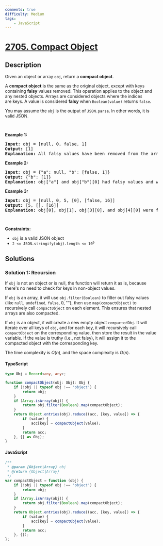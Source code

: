 ```yaml
---
comments: true
difficulty: Medium
tags:
    - JavaScript
---
```


<!-- problem:start -->

# [2705. Compact Object](https://leetcode.com/problems/compact-object)

## Description

<!-- description:start -->

<p>Given an object or array&nbsp;<code>obj</code>, return a <strong>compact object</strong>.</p>

<p>A <strong>compact object</strong>&nbsp;is the same as the original object, except with keys containing <strong>falsy</strong> values removed. This operation applies to the object and any nested objects. Arrays are considered objects where&nbsp;the indices are&nbsp;keys. A value is&nbsp;considered <strong>falsy</strong>&nbsp;when <code>Boolean(value)</code> returns <code>false</code>.</p>

<p>You may assume the&nbsp;<code>obj</code> is&nbsp;the output of&nbsp;<code>JSON.parse</code>. In other words, it is valid JSON.</p>

<p>&nbsp;</p>
<p><strong class="example">Example 1:</strong></p>

<pre>
<strong>Input:</strong> obj = [null, 0, false, 1]
<strong>Output:</strong> [1]
<strong>Explanation:</strong> All falsy values have been removed from the array.
</pre>

<p><strong class="example">Example 2:</strong></p>

<pre>
<strong>Input:</strong> obj = {&quot;a&quot;: null, &quot;b&quot;: [false, 1]}
<strong>Output:</strong> {&quot;b&quot;: [1]}
<strong>Explanation:</strong> obj[&quot;a&quot;] and obj[&quot;b&quot;][0] had falsy values and were removed.</pre>

<p><strong class="example">Example 3:</strong></p>

<pre>
<strong>Input:</strong> obj = [null, 0, 5, [0], [false, 16]]
<strong>Output:</strong> [5, [], [16]]
<strong>Explanation:</strong> obj[0], obj[1], obj[3][0], and obj[4][0] were falsy and removed.
</pre>

<p>&nbsp;</p>
<p><strong>Constraints:</strong></p>

<ul>
	<li><code>obj</code> is a valid JSON object</li>
	<li><code>2 &lt;= JSON.stringify(obj).length &lt;= 10<sup>6</sup></code></li>
</ul>

<!-- description:end -->

## Solutions

<!-- solution:start -->

### Solution 1: Recursion

If `obj` is not an object or is null, the function will return it as is, because there's no need to check for keys in non-object values.

If `obj` is an array, it will use `obj.filter(Boolean)` to filter out falsy values (like `null`, `undefined`, `false`, 0, ""), then use `map(compactObject)` to recursively call `compactObject` on each element. This ensures that nested arrays are also compacted.

If `obj` is an object, it will create a new empty object `compactedObj`. It will iterate over all keys of `obj`, and for each key, it will recursively call `compactObject` on the corresponding value, then store the result in the value variable. If the value is truthy (i.e., not falsy), it will assign it to the compacted object with the corresponding key.

The time complexity is $O(n)$, and the space complexity is $O(n)$.

<!-- tabs:start -->

#### TypeScript

```ts
type Obj = Record<any, any>;

function compactObject(obj: Obj): Obj {
    if (!obj || typeof obj !== 'object') {
        return obj;
    }
    if (Array.isArray(obj)) {
        return obj.filter(Boolean).map(compactObject);
    }
    return Object.entries(obj).reduce((acc, [key, value]) => {
        if (value) {
            acc[key] = compactObject(value);
        }
        return acc;
    }, {} as Obj);
}
```

#### JavaScript

```js
/**
 * @param {Object|Array} obj
 * @return {Object|Array}
 */
var compactObject = function (obj) {
    if (!obj || typeof obj !== 'object') {
        return obj;
    }
    if (Array.isArray(obj)) {
        return obj.filter(Boolean).map(compactObject);
    }
    return Object.entries(obj).reduce((acc, [key, value]) => {
        if (value) {
            acc[key] = compactObject(value);
        }
        return acc;
    }, {});
};
```

<!-- tabs:end -->

<!-- solution:end -->

<!-- problem:end -->
